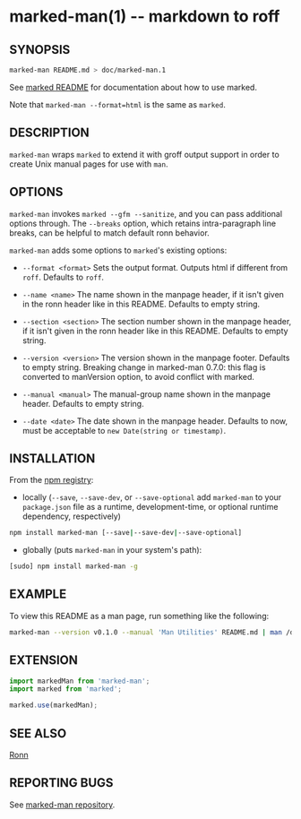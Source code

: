 marked-man(1) -- markdown to roff
=================================

SYNOPSIS
--------

```bash
marked-man README.md > doc/marked-man.1
```

See [marked README](https://github.com/chjj/marked) for documentation about how to use marked.

Note that `marked-man --format=html` is the same as `marked`.

DESCRIPTION
-----------

`marked-man` wraps `marked` to extend it with groff output support in order to
create Unix manual pages for use with `man`.

OPTIONS
-------

`marked-man` invokes `marked --gfm --sanitize`, and you can pass additional
options through.
The `--breaks` option, which retains intra-paragraph line breaks, can be helpful to match default ronn behavior.

`marked-man` adds some options to `marked`'s existing options:

* `--format <format>`
Sets the output format. Outputs html if different from `roff`.
Defaults to `roff`.

* `--name <name>`
The name shown in the manpage header, if it isn't given in the ronn header like in this README.
Defaults to empty string.

* `--section <section>`
The section number shown in the manpage header, if it isn't given in the ronn header like in this README.
Defaults to empty string.

* `--version <version>`
The version shown in the manpage footer.
Defaults to empty string.
Breaking change in marked-man 0.7.0: this flag is converted to manVersion option,
to avoid conflict with marked.

* `--manual <manual>`
The manual-group name shown in the manpage header.
Defaults to empty string.

* `--date <date>`
The date shown in the manpage header.
Defaults to now, must be acceptable to `new Date(string or timestamp)`.

INSTALLATION
------------

From the [npm registry](https://npmjs.com):

* locally (`--save`, `--save-dev`, or `--save-optional` add `marked-man` to your `package.json` file as a runtime, development-time, or optional runtime dependency, respectively)

```bash
npm install marked-man [--save|--save-dev|--save-optional]
```

* globally (puts `marked-man` in your system's path):

```bash
[sudo] npm install marked-man -g
```

EXAMPLE
-------

To view this README as a man page, run something like the following:

```bash
marked-man --version v0.1.0 --manual 'Man Utilities' README.md | man /dev/stdin
```

EXTENSION
---------

```js
import markedMan from 'marked-man';
import marked from 'marked';

marked.use(markedMan);
```

SEE ALSO
--------

[Ronn](https://github.com/rtomayko/ronn)

REPORTING BUGS
--------------

See [marked-man repository](https://github.com/kapouer/marked-man).
